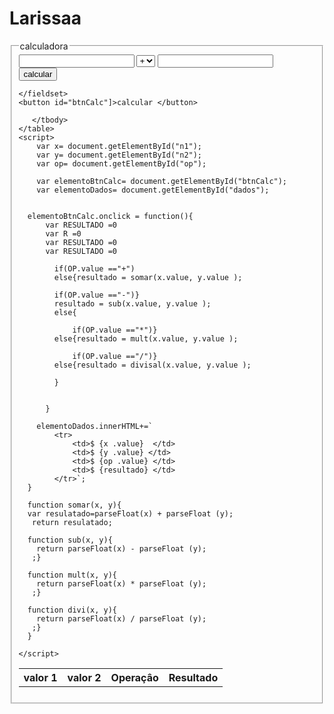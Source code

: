 # Larissaa

<!DOCTYPE html>
<html lang="pt-BR">
<head>
    <meta charset="UTF-8">
    <meta http-equiv="X-UA-Compatible" content="IE=edge">
    <meta name="viewport" content="width=device-width, initial-scale=1.0">
    <title>projeto javascript</title>
</head>
<body>
    <fieldset>
        <legend>calculadora</legend>
        <input type="text" id="n1">
        <select name="" id="op">
            <option value="+">+</option>
            <option value="-">-</option>
            <option value="*">*</option>
            <option value="/">/</option>
        </select>
        <input type="text" id="n2">
        <br>
        <button id="btnCalc">calcular</button>

    </fieldset>
    <button id="btnCalc"]>calcular </button>
   <table>
       <tr>
         <th>valor 1</th>  
         <th>valor 2</th>  
         <th>Operaçâo</th>  
         <th>Resultado</th>  
       </tr>
        <tbody id="dados">
  
       </tbody>
    </table> 
    <script>
        var x= document.getElementById("n1");
        var y= document.getElementById("n2");
        var op= document.getElementById("op");
        
        var elementoBtnCalc= document.getElementById("btnCalc");
        var elementoDados= document.getElementById("dados");

       
      elementoBtnCalc.onclick = function(){
          var RESULTADO =0
          var R =0
          var RESULTADO =0
          var RESULTADO =0
              
            if(OP.value =="+")
            else{resultado = somar(x.value, y.value );

            if(OP.value =="-")}
            resultado = sub(x.value, y.value );
            else{

                if(OP.value =="*")}
            else{resultado = mult(x.value, y.value );

                if(OP.value =="/")}
            else{resultado = divisal(x.value, y.value );

            }


          }

        elementoDados.innerHTML+=`
            <tr>
                <td>$ {x .value}  </td>
                <td>$ {y .value} </td>
                <td>$ {op .value} </td>
                <td>$ {resultado} </td>
            </tr>`;  
      }

      function somar(x, y){
      var resulatado=parseFloat(x) + parseFloat (y);
       return resulatado;

      function sub(x, y){
        return parseFloat(x) - parseFloat (y);
       ;}

      function mult(x, y){
        return parseFloat(x) * parseFloat (y);
       ;}

      function divi(x, y){
        return parseFloat(x) / parseFloat (y);
       ;}
      }
      
    </script>
</body>
</html>
